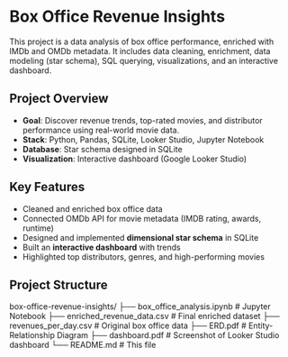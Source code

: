 # Box Office Revenue Insights

This project is a  data analysis of box office performance, enriched with IMDb and OMDb metadata. It includes data cleaning, enrichment, data modeling (star schema), SQL querying, visualizations, and an interactive dashboard.

##  Project Overview

-  **Goal**: Discover revenue trends, top-rated movies, and distributor performance using real-world movie data.
-  **Stack**: Python, Pandas, SQLite, Looker Studio, Jupyter Notebook
-  **Database**: Star schema designed in SQLite
-  **Visualization**: Interactive dashboard (Google Looker Studio)

##  Key Features

- Cleaned and enriched box office data
- Connected OMDb API for movie metadata (IMDB rating, awards, runtime)
- Designed and implemented **dimensional star schema** in SQLite
- Built an **interactive dashboard** with trends
- Highlighted top distributors, genres, and high-performing movies

## Project Structure

 box-office-revenue-insights/
├── box_office_analysis.ipynb # Jupyter Notebook
├── enriched_revenue_data.csv # Final enriched dataset
├── revenues_per_day.csv # Original box office data
├── ERD.pdf # Entity-Relationship Diagram
├── dashboard.pdf # Screenshot of Looker Studio dashboard
└── README.md # This file
